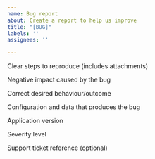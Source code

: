 ```yaml
---
name: Bug report
about: Create a report to help us improve
title: "[BUG]"
labels: ''
assignees: ''

---
```


Clear steps to reproduce (includes attachments)

Negative impact caused by the bug

Correct desired behaviour/outcome

Configuration and data that produces the bug

Application version

Severity level

Support ticket reference (optional)

